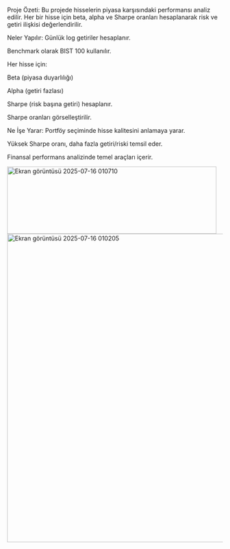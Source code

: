 Proje Özeti:
Bu projede hisselerin piyasa karşısındaki performansı analiz edilir. Her bir hisse için beta, alpha ve Sharpe oranları hesaplanarak risk ve getiri ilişkisi değerlendirilir.

Neler Yapılır:
Günlük log getiriler hesaplanır.

Benchmark olarak BIST 100 kullanılır.

Her hisse için:

Beta (piyasa duyarlılığı)

Alpha (getiri fazlası)

Sharpe (risk başına getiri) hesaplanır.

Sharpe oranları görselleştirilir.

Ne İşe Yarar:
Portföy seçiminde hisse kalitesini anlamaya yarar.

Yüksek Sharpe oranı, daha fazla getiri/riski temsil eder.

Finansal performans analizinde temel araçları içerir.

<img width="489" height="157" alt="Ekran görüntüsü 2025-07-16 010710" src="https://github.com/user-attachments/assets/095c19a1-473e-4daf-a6dd-324cd0e46881" />

<img width="1354" height="721" alt="Ekran görüntüsü 2025-07-16 010205" src="https://github.com/user-attachments/assets/82321b51-cdcd-4c1c-ae0e-8de02ed95ec0" />
